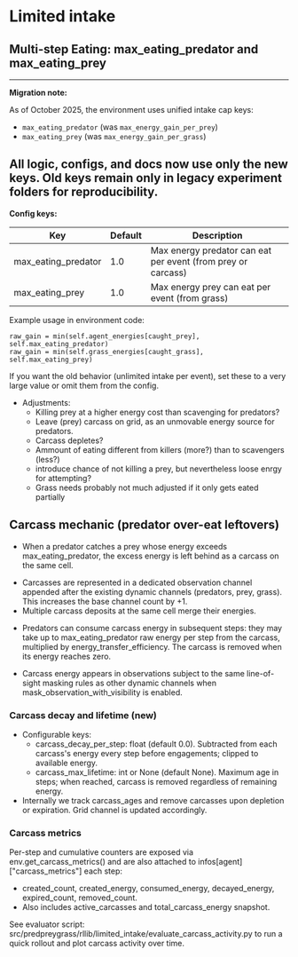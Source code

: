 
# Limited intake


## Multi-step Eating: max_eating_predator and max_eating_prey

---
**Migration note:**

As of October 2025, the environment uses unified intake cap keys:

- `max_eating_predator` (was `max_energy_gain_per_prey`)
- `max_eating_prey` (was `max_energy_gain_per_grass`)

All logic, configs, and docs now use only the new keys. Old keys remain only in legacy experiment folders for reproducibility.
---

**Config keys:**

| Key                  | Default | Description                                                        |
|----------------------|---------|--------------------------------------------------------------------|
| max_eating_predator  | 1.0     | Max energy predator can eat per event (from prey or carcass)        |
| max_eating_prey      | 1.0     | Max energy prey can eat per event (from grass)                      |

Example usage in environment code:

    raw_gain = min(self.agent_energies[caught_prey], self.max_eating_predator)
    raw_gain = min(self.grass_energies[caught_grass], self.max_eating_prey)

If you want the old behavior (unlimited intake per event), set these to a very large value or omit them from the config.



- Adjustments: 
  - Killing prey at a higher energy cost than scavenging for predators?
  - Leave (prey) carcass on grid, as an unmovable energy source for predators.
  - Carcass depletes?
  - Ammount of eating different from killers (more?) than to scavengers (less?)
  - introduce chance of not killing a prey, but nevertheless loose enrgy for attempting?
  - Grass needs probably not much adjusted if it only gets eated partially


## Carcass mechanic (predator over-eat leftovers)

* When a predator catches a prey whose energy exceeds max_eating_predator, the excess energy is left behind as a carcass on the same cell.
- Carcasses are represented in a dedicated observation channel appended after the existing dynamic channels (predators, prey, grass). This increases the base channel count by +1.
- Multiple carcass deposits at the same cell merge their energies.
* Predators can consume carcass energy in subsequent steps: they may take up to max_eating_predator raw energy per step from the carcass, multiplied by energy_transfer_efficiency. The carcass is removed when its energy reaches zero.
- Carcass energy appears in observations subject to the same line-of-sight masking rules as other dynamic channels when mask_observation_with_visibility is enabled.

### Carcass decay and lifetime (new)

- Configurable keys:
  - carcass_decay_per_step: float (default 0.0). Subtracted from each carcass's energy every step before engagements; clipped to available energy.
  - carcass_max_lifetime: int or None (default None). Maximum age in steps; when reached, carcass is removed regardless of remaining energy.
- Internally we track carcass_ages and remove carcasses upon depletion or expiration. Grid channel is updated accordingly.

### Carcass metrics

Per-step and cumulative counters are exposed via env.get_carcass_metrics() and are also attached to infos[agent]["carcass_metrics"] each step:
- created_count, created_energy, consumed_energy, decayed_energy, expired_count, removed_count.
- Also includes active_carcasses and total_carcass_energy snapshot.

See evaluator script: src/predpreygrass/rllib/limited_intake/evaluate_carcass_activity.py to run a quick rollout and plot carcass activity over time.


